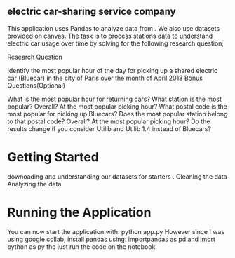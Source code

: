 ## electric car-sharing service company
This application uses Pandas to analyze data from . We also use datasets provided on canvas.
The task is to process stations data to understand electric car usage over time by solving for
the following research question;

Research Question

Identify the most popular hour of the day for picking up a shared electric car (Bluecar) in the
city of Paris over the month of April 2018
Bonus Questions(Optional)

What is the most popular hour for returning cars?
What station is the most popular?
Overall?
At the most popular picking hour?
What postal code is the most popular for picking up Bluecars? Does the most popular station belong to that postal code?
Overall?
At the most popular picking hour?
Do the results change if you consider Utilib and Utilib 1.4 instead of Bluecars? 

# Getting Started
downoading and understanding our datasets for starters .
Cleaning the data
Analyzing the data

# Running the Application
You can now start the application with: python app.py However since I was using google collab,
install pandas using: importpandas as pd and imort python as py the just run the code on the notebook.
